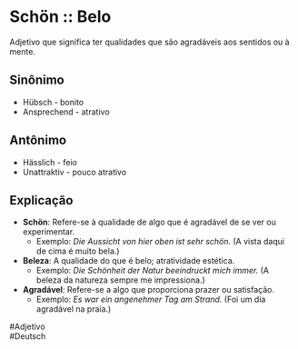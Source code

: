 # Schön :: Belo
Adjetivo que significa ter qualidades que são agradáveis aos sentidos ou à mente.

## Sinônimo
- Hübsch - bonito  
- Ansprechend - atrativo  

## Antônimo
- Hässlich - feio  
- Unattraktiv - pouco atrativo  

## Explicação
- **Schön**: Refere-se à qualidade de algo que é agradável de se ver ou experimentar.
  - Exemplo: *Die Aussicht von hier oben ist sehr schön.* (A vista daqui de cima é muito bela.)
- **Beleza**: A qualidade do que é belo; atratividade estética.
  - Exemplo: *Die Schönheit der Natur beeindruckt mich immer.* (A beleza da natureza sempre me impressiona.)
- **Agradável**: Refere-se a algo que proporciona prazer ou satisfação.
  - Exemplo: *Es war ein angenehmer Tag am Strand.* (Foi um dia agradável na praia.)

#Adjetivo  
#Deutsch
